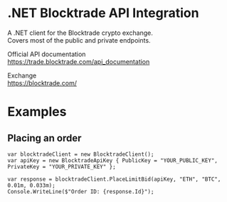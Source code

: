 # .NET Blocktrade API Integration

A .NET client for the Blocktrade crypto exchange.  
Covers most of the public and private endpoints.  

Official API documentation  
https://trade.blocktrade.com/api_documentation

Exchange  
https://blocktrade.com/

# Examples
## Placing an order
```CSharp
var blocktradeClient = new BlocktradeClient();
var apiKey = new BlocktradeApiKey { PublicKey = "YOUR_PUBLIC_KEY", PrivateKey = "YOUR_PRIVATE_KEY" };
            
var response = blocktradeClient.PlaceLimitBid(apiKey, "ETH", "BTC", 0.01m, 0.033m);
Console.WriteLine($"Order ID: {response.Id}");
```